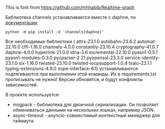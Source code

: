 This is fork from https://github.com/mhhabib/Realtime-graph

Библиотека channels устанавливается вместе с daphne, по [документации](https://channels.readthedocs.io/en/latest/installation.html):
```commandline
python -m pip install -U 'channels[daphne]'
```
Все необходимые библиотеки ( attrs-23.1.0 autobahn-23.6.2 automat-22.10.0 cffi-1.16.0 channels-4.0.0 constantly-23.10.4 cryptography-41.0.7 daphne-4.0.0 hyperlink-21.0.0
idna-3.6 incremental-22.10.0 pyasn1-0.5.1 pyasn1-modules-0.3.0 pycparser-2.21 pyopenssl-23.3.0 service-identity-23.1.0 six-1.16.0 twisted-23.10.0 twisted-iocpsupport-1.0.4 txaio-23.1.1 typing-extensions-4.9.0 zope-interface-6.1)
устанавливаются подтягиваются при выполнении этой команды. Их в requirements.txt прописывать не нужно! Версии обновятся, и будут конфликты зависимостей.

В проекте используется:
- msgpack - библиотека для двоичной сериализации. Он позволяет обмениваться данными на нескольких языках, например JSON.
- async-timeout - asyncio-совместимый контекстный менеджер для таймаута.
